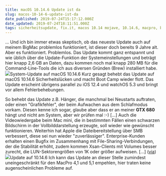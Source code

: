 ```yaml
---
title: macOS 10.14.6 Update ist da
slug: macos-10-14-6-update-ist-da
date_published: 2019-07-24T15:17:12.000Z
date_updated: 2019-07-24T18:11:51.000Z
tags: sicherheitsupdate, fix.it, macos 10.14 mojave, 10.14.6, macpro, bigmac
---
```


… Und ich bin immer etwas skeptisch, ob das neueste Update auch auf meinem BigMac problemlos funktioniert, ist dieser doch bereits 9 Jahre alt. Aber es funktioniert. Problemlos. Das Update kommt ganz entspannt und wie üblich über die Update-Funktion der Systemeinstellungen und beträgt hier knapp 2,6 GB an Daten, dazu kommen noch mal knapp 280 MB für die Command-Line-Tools die ich aus diversen Gründen (Brew) installiert habe.
![](__GHOST_URL__/content/images/2019/07/10.14.6.png)System-Update auf macOS 10.14.6
Kurz gesagt behebt das Update auf macOS 10.14.6 Sicherheitslücken und macht Boot Camp wieder flott. Das Update erscheint übrigens parallel zu iOS 12.4 und watchOS 5.3 und bringt vor allem Fehlerbehebungen.

So behebt das Update z.B. Hänger, die manchmal bei Neustarts auftraten, oder einen "Grafikfehler", der beim Aufwachen aus dem Schlafmodus vorkam. Diesen kenne ich sogar, glaube aber dass er an meiner **GTX 680** hängt und nicht am System, aber wir prüfen mal :-) […] Auch die Videowiedergabe beim Mac mini, die in bestimmten Fällen einen schwarzen Bildschirm in der Vollbilddarstellung erzeugte, soll wieder wie gewünscht funktionieren. Weiterhin hat Apple die Dateibereitstellung über SMB verbessert, diese sei nun wieder "zuverlässiger". Enterprise-Kunden erhalten einen Bugfix im Zusammenhang mit File-Sharing-Verbindungen, der die Stabilität erhöht, zudem kommen Xsan-Clients mit Volumes besser zurecht, die LUN-Sektorengrößen von 1K oder größer aufweisen. […] ([via](https://www.heise.de/mac-and-i/meldung/macOS-10-14-6-behebt-Sicherheitsluecken-und-macht-Boot-Camp-wieder-flott-4476767.html))
![](__GHOST_URL__/content/images/2019/07/Bildschirmfoto-2019-07-23-um-22.58.00.png)Update auf 10.14.6
Ich kann das Update an dieser Stelle zumindest uneingeschränkt für den MacPro 4,1 und 5,1 empehlen, hier traten keine augenscheinlichen Probleme auf.
